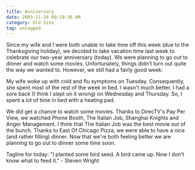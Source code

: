 ```yaml
---
title: Anniversary
date: 2003-11-24 09:19:36 AM
category: Old Site
tag: untagged
---
```


Since my wife and I were both unable to take time off this week (due to the Thanksgiving holiday), we decided to take vacation time last week to celebrate our two-year anniversary (today). We were planning to go out to dinner and watch some movies. Unfortunately, things didn't turn out quite the way we wanted to. However, we still had a fairly good week:

My wife woke up with cold and flu symptoms on Tuesday. Consequently, she spent most of the rest of the week in bed. I wasn't much better. I had a sore back (I think I slept on it wrong) on Wednesday and Thursday. So, I spent a lot of time in bed with a heating pad.

We did get a chance to watch some movies. Thanks to DirecTV's Pay Per View, we watched Phone Booth, The Italian Job, Shanghai Knights and Anger Management. I think that The Italian Job was the best movie out of the bunch. Thanks to East Of Chicago Pizza, we were able to have a nice (and rather filling) dinner. Now that we're both feeling better we are planning to go out to dinner some time soon.

Tagline for today: "I planted some bird seed. A bird came up. Now I don't know what to feed it." - Steven Wright
